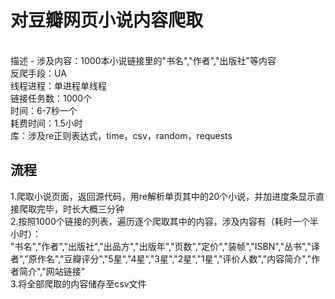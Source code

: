 对豆瓣网页小说内容爬取
=
<br>
描述
-
涉及内容：1000本小说链接里的"书名","作者","出版社"等内容<br>
反爬手段：UA<br>
线程进程：单进程单线程<br>
链接任务数：1000个<br>
时间：6-7秒一个<br>
耗费时间：1.5小时<br>
库：涉及re正则表达式，time，csv，random，requests<br>

流程
-
1.爬取小说页面，返回源代码，用re解析单页其中的20个小说，并加进度条显示直接爬取完毕，时长大概三分钟<br>
2.按照1000个链接的列表，遍历逐个爬取其中的内容，涉及内容有（耗时一个半小时）：<br>
"书名","作者","出版社","出品方","出版年","页数","定价","装帧","ISBN","丛书","译者","原作名","豆瓣评分","5星","4星","3星","2星","1星","评价人数","内容简介","作者简介","网站链接"<br>
3.将全部爬取的内容储存至csv文件<br>
